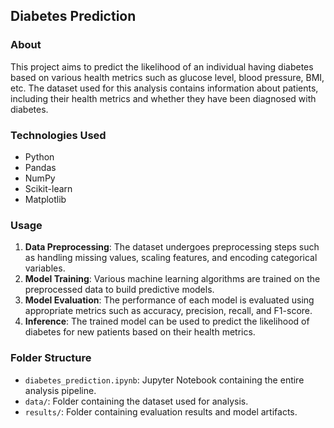 ## Diabetes Prediction

### About

This project aims to predict the likelihood of an individual having diabetes based on various health metrics such as glucose level, blood pressure, BMI, etc. The dataset used for this analysis contains information about patients, including their health metrics and whether they have been diagnosed with diabetes.

### Technologies Used

- Python
- Pandas
- NumPy
- Scikit-learn
- Matplotlib

### Usage

1. **Data Preprocessing**: The dataset undergoes preprocessing steps such as handling missing values, scaling features, and encoding categorical variables.
2. **Model Training**: Various machine learning algorithms are trained on the preprocessed data to build predictive models.
3. **Model Evaluation**: The performance of each model is evaluated using appropriate metrics such as accuracy, precision, recall, and F1-score.
4. **Inference**: The trained model can be used to predict the likelihood of diabetes for new patients based on their health metrics.

### Folder Structure

- `diabetes_prediction.ipynb`: Jupyter Notebook containing the entire analysis pipeline.
- `data/`: Folder containing the dataset used for analysis.
- `results/`: Folder containing evaluation results and model artifacts.
